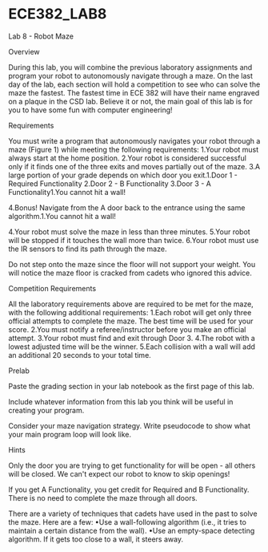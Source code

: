 ECE382_LAB8
===========
Lab 8 - Robot Maze


Overview

During this lab, you will combine the previous laboratory assignments and program your robot to autonomously navigate through a maze. On the last day of the lab, each section will hold a competition to see who can solve the maze the fastest. The fastest time in ECE 382 will have their name engraved on a plaque in the CSD lab. Believe it or not, the main goal of this lab is for you to have some fun with computer engineering!

Requirements

You must write a program that autonomously navigates your robot through a maze (Figure 1) while meeting the following requirements:
1.Your robot must always start at the home position.
2.Your robot is considered successful only if it finds one of the three exits and moves partially out of the maze.
3.A large portion of your grade depends on which door you exit.1.Door 1 - Required Functionality
2.Door 2 - B Functionality
3.Door 3 - A Functionality1.You cannot hit a wall!

4.Bonus! Navigate from the A door back to the entrance using the same algorithm.1.You cannot hit a wall!


4.Your robot must solve the maze in less than three minutes.
5.Your robot will be stopped if it touches the wall more than twice.
6.Your robot must use the IR sensors to find its path through the maze.

Do not step onto the maze since the floor will not support your weight. You will notice the maze floor is cracked from cadets who ignored this advice.

Competition Requirements

All the laboratory requirements above are required to be met for the maze, with the following additional requirements:
1.Each robot will get only three official attempts to complete the maze. The best time will be used for your score.
2.You must notify a referee/instructor before you make an official attempt.
3.Your robot must find and exit through Door 3.
4.The robot with a lowest adjusted time will be the winner.
5.Each collision with a wall will add an additional 20 seconds to your total time.

Prelab

Paste the grading section in your lab notebook as the first page of this lab.

Include whatever information from this lab you think will be useful in creating your program.

Consider your maze navigation strategy. Write pseudocode to show what your main program loop will look like.

Hints

Only the door you are trying to get functionality for will be open - all others will be closed. We can't expect our robot to know to skip openings!

If you get A Functionality, you get credit for Required and B Functionality. There is no need to complete the maze through all doors.

There are a variety of techniques that cadets have used in the past to solve the maze. Here are a few:
•Use a wall-following algorithm (i.e., it tries to maintain a certain distance from the wall).
•Use an empty-space detecting algorithm. If it gets too close to a wall, it steers away.
